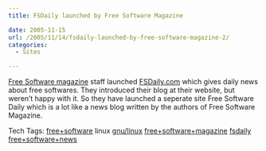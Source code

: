 ```yaml
---
title: FSDaily launched by Free Software Magazine

date: 2005-11-15
url: /2005/11/14/fsdaily-launched-by-free-software-magazine-2/
categories:
  - Sites

---
```

[Free Software magazine][1] staff launched [FSDaily.com][2] which gives daily news about free softwares. They introduced their blog at their website, but weren&#8217;t happy with it. So they have launched a seperate site Free Software Daily which is a lot like a news blog written by the authors of Free Software Magazine.

<div>
  Tech Tags: <a rel="tag" href="http://technorati.com/tag/free+software">free+software</a> linux <a rel="tag" href="http://technorati.com/tag/gnu/linux">gnu/linux</a> <a rel="tag" href="http://technorati.com/tag/free+software+magazine">free+software+magazine</a> <a rel="tag" href="http://technorati.com/tag/fsdaily">fsdaily</a> <a rel="tag" href="http://technorati.com/tag/free+software+news">free+software+news</a>
</div>

 [1]: http://www.freesoftwaremagazine.com/
 [2]: http://www.fsdaily.com/